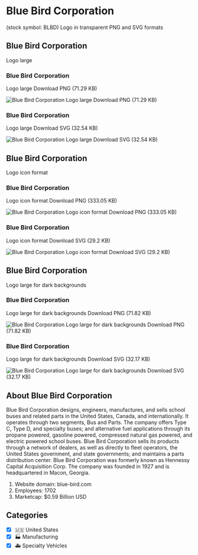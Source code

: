 # Blue Bird Corporation
 (stock symbol: BLBD) Logo in transparent PNG and SVG formats

## Blue Bird Corporation
 Logo large

### Blue Bird Corporation
 Logo large Download PNG (71.29 KB)

![Blue Bird Corporation
 Logo large Download PNG (71.29 KB)](/img/orig/BLBD_BIG-3e17bcbc.png)

### Blue Bird Corporation
 Logo large Download SVG (32.54 KB)

![Blue Bird Corporation
 Logo large Download SVG (32.54 KB)](/img/orig/BLBD_BIG-fa5e31ec.svg)

## Blue Bird Corporation
 Logo icon format

### Blue Bird Corporation
 Logo icon format Download PNG (333.05 KB)

![Blue Bird Corporation
 Logo icon format Download PNG (333.05 KB)](/img/orig/BLBD-23770776.png)

### Blue Bird Corporation
 Logo icon format Download SVG (29.2 KB)

![Blue Bird Corporation
 Logo icon format Download SVG (29.2 KB)](/img/orig/BLBD-9bcc9924.svg)

## Blue Bird Corporation
 Logo large for dark backgrounds

### Blue Bird Corporation
 Logo large for dark backgrounds Download PNG (71.82 KB)

![Blue Bird Corporation
 Logo large for dark backgrounds Download PNG (71.82 KB)](/img/orig/BLBD_BIG.D-0c69345a.png)

### Blue Bird Corporation
 Logo large for dark backgrounds Download SVG (32.17 KB)

![Blue Bird Corporation
 Logo large for dark backgrounds Download SVG (32.17 KB)](/img/orig/BLBD_BIG.D-a1387829.svg)

## About Blue Bird Corporation


Blue Bird Corporation designs, engineers, manufactures, and sells school buses and related parts in the United States, Canada, and internationally. It operates through two segments, Bus and Parts. The company offers Type C, Type D, and specialty buses; and alternative fuel applications through its propane powered, gasoline powered, compressed natural gas powered, and electric powered school buses. Blue Bird Corporation sells its products through a network of dealers, as well as directly to fleet operators, the United States government, and state governments; and maintains a parts distribution center. Blue Bird Corporation was formerly known as Hennessy Capital Acquisition Corp. The company was founded in 1927 and is headquartered in Macon, Georgia.

1. Website domain: blue-bird.com
2. Employees: 1702
3. Marketcap: $0.59 Billion USD


## Categories
- [x] 🇺🇸 United States
- [x] 🏭 Manufacturing
- [x] 🚑 Specialty Vehicles
